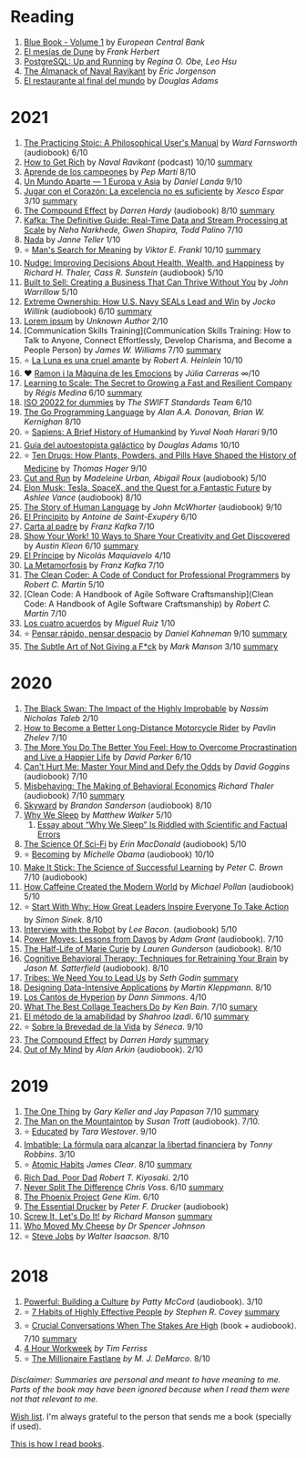 # Reading

1. [Blue Book - Volume 1](https://www.ecb.europa.eu/paym/intro/book/html/index.en.html) by _European Central Bank_
1. [El mesías de Dune](https://www.goodreads.com/is/book/show/53728.El_mes_as_de_Dune) by _Frank Herbert_
1. [PostgreSQL: Up and Running](https://www.goodreads.com/book/show/15769821-postgresql) by _Regina O. Obe, Leo Hsu_
1. [The Almanack of Naval Ravikant](https://www.goodreads.com/book/show/54898389-the-almanack-of-naval-ravikant) by _Eric Jorgenson_
1. [El restaurante al final del mundo](https://www.goodreads.com/nl/book/show/38343947-los-autoestopistas-gal-cticos) by _Douglas Adams_

# 2021

1. [The Practicing Stoic: A Philosophical User's Manual](https://www.goodreads.com/en/book/show/37886498-the-practicing-stoic) by _Ward Farnsworth_ (audiobook) 6/10
1. [How to Get Rich](https://nav.al/rich) by _Naval Ravikant_ (podcast) 10/10  [summary](https://www.notion.so/How-to-Get-Rich-fe5564862585488fa6b000e9101c341f)
1. [Aprende de los campeones](https://www.goodreads.com/book/show/15806570-aprender-de-los-campeones) by _Pep Martí_ 8/10
1. [Un Mundo Aparte — 1 Europa y Asia](https://www.goodreads.com/book/show/27420723-un-mundo-aparte) by _Daniel Landa_ 9/10
1. [Jugar con el Corazón: La excelencia no es suficiente](https://www.goodreads.com/book/show/8470669-jugar-con-el-coraz-n) by _Xesco Espar_ 3/10 [summary](https://www.notion.so/Jugar-con-el-Coraz-n-abf56b5c533640ffa043ba1d71b320e3)
1. [The Compound Effect](https://www.goodreads.com/book/show/9420697-the-compound-effect) by _Darren Hardy_ (audiobook) 8/10 [summary](https://www.notion.so/The-Compound-Effect-097e15edac63468bbaa7a79ae9b3d781)
1. [Kafka: The Definitive Guide: Real-Time Data and Stream Processing at Scale](https://www.goodreads.com/book/show/28321010-kafka) by _Neha Narkhede, Gwen Shapira, Todd Palino_ 7/10
1. [Nada](https://www.goodreads.com/book/show/6647312-nothing) by _Janne Teller_ 1/10
1. ⭐️ [Man's Search for Meaning](https://www.goodreads.com/book/show/4069.Man_s_Search_for_Meaning) by _Viktor E. Frankl_ 10/10 [summary](https://www.notion.so/A-Man-s-Search-for-Meaning-92002e0c50ad4e2fb551d5f2524eb01b)
1. [Nudge: Improving Decisions About Health, Wealth, and Happiness](https://www.goodreads.com/book/show/3450744-nudge) by _Richard H. Thaler, Cass R. Sunstein_ (audiobook) 5/10
1. [Built to Sell: Creating a Business That Can Thrive Without You](https://www.goodreads.com/book/show/10075698-built-to-sell) by _John Warrillow_ 5/10
1. [Extreme Ownership: How U.S. Navy SEALs Lead and Win](https://www.goodreads.com/book/show/23848190-extreme-ownership) by _Jocko Willink_ (audiobook) 6/10 [summary](https://www.notion.so/Extreme-ownership-5f09d46e316744459ce1a0c3b2e90a0c)
1. [Lorem ipsum](https://loremipsum.io/) by _Unknown Author_ 2/10
1. [Communication Skills Training](Communication Skills Training: How to Talk to Anyone, Connect Effortlessly, Develop Charisma, and Become a People Person) by _James W. Williams_ 7/10 [summary](https://www.notion.so/Communication-Skills-Training-5351c537bbc548f280f3ea3ab9983308)
1. ⭐️ [La Luna es una cruel amante](https://es.wikipedia.org/wiki/La_Luna_es_una_cruel_amante) by _Robert A. Heinlein_ 10/10
1. ❤️ [Ramon i la Màquina de les Emocions](https://www.amazon.es/El-Ramon-i-m%C3%A0quina-emocions/dp/B091CL5P7M/ref=sr_1_1?dchild=1&keywords=julia+carreras&qid=1618078597&sr=8-1) by _Júlia Carreras_ ∞/10
1. [Learning to Scale: The Secret to Growing a Fast and Resilient Company](https://www.goodreads.com/book/show/53614786-learning-to-scale) by _Régis Medina_ 6/10 [summary](https://www.notion.so/Learning-to-Scale-b6be3c2ae139430a8cdfa51c12ec7c5f)
1. [ISO 20022 for dummies](https://www.goodreads.com/book/show/15736605-iso-20020-for-dummies) by _The SWIFT Standards Team_ 6/10
1. [The Go Programming Language](https://www.goodreads.com/book/show/25080953-the-go-programming-language) by _Alan A.A. Donovan, Brian W. Kernighan_ 8/10
1. ⭐️ [Sapiens: A Brief History of Humankind](https://www.goodreads.com/book/show/23692271-sapiens?ac=1&from_search=true&qid=QESwvHubkX&rank=1) by _Yuval Noah Harari_ 9/10
1. [Guía del autoestopista galáctico](https://www.goodreads.com/book/show/6691227-gu-a-del-autoestopista-gal-ctico) by _Douglas Adams_ 10/10
1. ⭐️ [Ten Drugs: How Plants, Powders, and Pills Have Shaped the History of Medicine](https://www.goodreads.com/book/show/41104130-ten-drugs) by _Thomas Hager_ 9/10
1. [Cut and Run](https://www.goodreads.com/book/show/5199022-cut-run) by _Madeleine Urban, Abigail Roux_ (audiobook) 5/10
1. [Elon Musk: Tesla, SpaceX, and the Quest for a Fantastic Future](https://www.goodreads.com/book/show/25541028-elon-musk) by _Ashlee Vance_ (audiobook) 8/10
1. [The Story of Human Language](https://www.goodreads.com/book/show/3328218-the-story-of-human-language) by _John McWhorter_ (audiobook) 9/10
1. [El Principito](https://www.goodreads.com/ps/book/show/33271472-el-principito) by _Antoine de Saint-Exupéry_ 6/10
1. [Carta al padre](https://www.goodreads.com/book/show/24954936-carta-al-padre) by _Franz Kafka_ 7/10
1. [Show Your Work! 10 Ways to Share Your Creativity and Get Discovered](https://www.goodreads.com/book/show/18290401-show-your-work) by _Austin Kleon_ 6/10 [summary](https://docs.google.com/document/d/e/2PACX-1vSYBmkj_iSSrTgbYVQhZC5iE8liTdxDyDpr90npuwyOpcMZZcHZPljOoCECduUuGx_sWxlJVbTXVoZY/pub)
1. [El Príncipe](https://www.goodreads.com/book/show/50258200-el-pr-ncipe) by _Nicolás Maquiavelo_ 4/10
1. [La Metamorfosis](https://www.goodreads.com/zh-TW/book/show/25921050-la-metamorfosis) by _Franz Kafka_ 7/10
1. [The Clean Coder: A Code of Conduct for Professional Programmers](https://www.goodreads.com/book/show/10284614-the-clean-coder) by _Robert C. Martin_ 5/10
1. [Clean Code: A Handbook of Agile Software Craftsmanship](Clean Code: A Handbook of Agile Software Craftsmanship) by _Robert C. Martin_ 7/10
1. [Los cuatro acuerdos](https://www.goodreads.com/book/show/30119613-cuatro-acuerdos) by _Miguel Ruiz_ 1/10
1. ⭐️ [Pensar rápido, pensar despacio](https://www.amazon.es/Pensar-r%C3%A1pido-pensar-despacio-ENSAYO-PSICOLOGIA/dp/8490322503) by _Daniel Kahneman_ 9/10 [summary](https://docs.google.com/document/d/e/2PACX-1vTHkftWcP0QpE_usKNHlx83TxIdBrE_2gViQfh-XjpdUZKNq1epGRVld3dAc0X83xn-MhKb4RYbc2Kr/pub)
1. [The Subtle Art of Not Giving a F*ck](https://www.goodreads.com/book/show/28257707-the-subtle-art-of-not-giving-a-f-ck) by _Mark Manson_ 3/10 [summary](https://docs.google.com/document/d/e/2PACX-1vRCWkoaXoxqrbzO-vRGtfYTRijAC5RzWQKuhIQLP_CnjhUnNpZBGtkEibPmRCbTBLWov_pKv3t5w73I/pub)


# 2020

1. [The Black Swan: The Impact of the Highly Improbable](https://www.goodreads.com/book/show/242472.The_Black_Swan) by _Nassim Nicholas Taleb_ 2/10
1. [How to Become a Better Long-Distance Motorcycle Rider](https://www.goodreads.com/book/show/38480917-how-to-become-a-better-long-distance-motorcycle-rider) by _Pavlin Zhelev_ 7/10
1. [The More You Do The Better You Feel: How to Overcome Procrastination and Live a Happier Life](https://www.goodreads.com/book/show/35826227-the-more-you-do-the-better-you-feel) by _David Parker_ 6/10
1. [Can't Hurt Me: Master Your Mind and Defy the Odds](https://www.goodreads.com/book/show/41721428-can-t-hurt-me) by _David Goggins_ (audiobook) 7/10
1. [Misbehaving: The Making of Behavioral Economics](https://www.goodreads.com/book/show/26530355-misbehaving) _Richard Thaler_ (audiobook) 7/10 [summary](https://docs.google.com/document/d/e/2PACX-1vSapMcqVO6z_RIkKcHd29xoE_rdeTGxqjOX7e8u8IlZNNcHO_9IH_wqhD15QI0JtctBreII_udBEjHK/pub)
1. [Skyward](https://www.goodreads.com/book/show/36642458-skyward) by _Brandon Sanderson_ (audiobook) 8/10
1. [Why We Sleep](https://www.goodreads.com/book/show/34466963-why-we-sleep) by _Matthew Walker_ 5/10 
	1. [Essay about “Why We Sleep” Is Riddled with Scientific and Factual Errors](https://guzey.com/books/why-we-sleep/)
1. [The Science Of Sci-Fi](https://www.goodreads.com/book/show/48982218-the-science-of-sci-fi) by _Erin MacDonald_ (audiobook) 5/10
1. ⭐️ [Becoming](https://www.amazon.com/Becoming-Michelle-Obama/dp/1524763136) by _Michelle Obama_ (audiobook) 10/10
1. [Make It Stick: The Science of Successful Learning](https://www.goodreads.com/book/show/18770267-make-it-stick) by _Peter C. Brown_ 7/10 (audiobook)
1. [How Caffeine Created the Modern World](https://www.goodreads.com/book/show/50537223-caffeine) by _Michael Pollan_ (audiobook) 5/10
1. ⭐️ [Start With Why: How Great Leaders Inspire Everyone To Take Action](https://www.amazon.es/Start-Why-Leaders-Inspire-Everyone/dp/0241958229/ref=sr_1_1?__mk_es_ES=%C3%85M%C3%85%C5%BD%C3%95%C3%91&keywords=start+with+why&qid=1577902371&sr=8-1) by _Simon Sinek_. 8/10
1. [Interview with the Robot](https://www.amazon.com/Interview-with-the-Robot/dp/B082P61QFZ) by _Lee Bacon_. (audiobook) 5/10
1. [Power Moves: Lessons from Davos](https://www.amazon.com/Power-Moves-Lessons-from-Davos/dp/B07H4WPSS2) by _Adam Grant_ (audiobook). 7/10
1. [The Half-Life of Marie Curie](https://www.amazon.com/The-Half-Life-of-Marie-Curie/dp/B07ZWLRRZY) by _Lauren Gunderson_ (audiobook). 8/10
1. [Cognitive Behavioral Therapy: Techniques for Retraining Your Brain](https://www.audible.com/pd/Cognitive-Behavioral-Therapy-Audiobook/B00ZB7Q1RS?pf_rd_p=6a5ce8e4-798e-4a64-8bc5-71dcf66d673f&pf_rd_r=0PNKR0V7M549HTDB182K&ref=a_lib_c4_libItem_B00ZB7Q1RS) by _Jason M. Satterfield_ (audiobook). 8/10
1. [Tribes: We Need You to Lead Us](https://www.goodreads.com/book/show/3828382-tribes?ac=1&from_search=true&qid=kET6w9ZlJ4&rank=2) by _Seth Godin_ [summary](https://docs.google.com/document/d/e/2PACX-1vTxPghtEu5zLdpDzJmPnWXn5JMwkI7kw7ODwiji8B8KD3fiIzXhk4RAQmXXSzzACmbP3jh9uNr2ItXE/pub)
1. [Designing Data-Intensive Applications](https://www.amazon.es/Designing-Data-Intensive-Applications-Reliable-Maintainable/dp/1449373321/ref=sr_1_1?__mk_es_ES=%C3%85M%C3%85%C5%BD%C3%95%C3%91&keywords=Designing+Data-Intensive+Applications&qid=1571689563&sr=8-1) _by Martin Kleppmann_. 8/10
1. [Los Cantos de Hyperion](https://www.amazon.es/s?k=los%20cantos%20de%20hyperion&__mk_es_ES=%C3%85M%C3%85%C5%BD%C3%95%C3%91&ref=nb_sb_noss_2) _by Dann Simmons_. 4/10
1. [What The Best Collage Teachers Do](https://www.amazon.es/What-Best-College-Teachers-Do/dp/0674013255/ref=sr_1_1?__mk_es_ES=%C3%85M%C3%85%C5%BD%C3%95%C3%91&keywords=what%20the%20best%20college%20teachers%20do&qid=1571689858&sr=8-1) _by Ken Bain_. 7/10 [sumary](https://docs.google.com/document/d/e/2PACX-1vSVfF9VCojSKjyq6bVK8aW2IDdvZ012Luo8P4WeX5LwFkeD4-lKI1ECnWBL4Q8BKoP12xLbSlgafjpU/pub)
1. [El método de la amabilidad](https://www.amazon.es/El-m%C3%A9todo-amabilidad-quererte-propongas/dp/840351977X/) by _Shahroo Izadi_. 6/10 [summary](https://docs.google.com/document/d/e/2PACX-1vTZa231Xo3Erb5JfFJZB8XJ7W50V856rsb3EhrR5EFlL4rtOQ7XBTi-bffEhZJJyOg2TNt1AeWKOy8m/pub)
1. ⭐️ [Sobre la Brevedad de la Vida](http://www.juntadeandalucia.es/cultura/bivian/media/flashbooks/lecturas_pendientes/sobre_la_brevedad_de_la_vida/files/seneca.pdf) by _Séneca_. 9/10
1. [The Compound Effect](https://www.goodreads.com/book/show/9420697-the-compound-effect?ac=1&from_search=true&qid=519pydflOx&rank=1) by _Darren Hardy_ [summary](https://docs.google.com/document/d/e/2PACX-1vRXPBvBpNi4AwEx32m7SYX6VrA0n2KC3hk2C0XeTAYmF5ZDzSIluD5SBvsUWZy33EsLLo6unIRg6ft_/pub)
1. [Out of My Mind](https://www.amazon.es/Out-My-Mind-Alan-Arkin/dp/1799723704/ref=sr_1_1?__mk_es_ES=%C3%85M%C3%85%C5%BD%C3%95%C3%91&keywords=Out+of+My+Mind+alan&qid=1577888021&sr=8-1) by _Alan Arkin_ (audiobook). 2/10

# 2019

1. [The One Thing](https://www.goodreads.com/book/show/16256798-the-one-thing) by _Gary Keller and Jay Papasan_ 7/10 [summary](https://docs.google.com/document/d/e/2PACX-1vTwMoAiZ4z5mZj9ISfJKIlbuOvM1f797kJIFsiJAMsPH5X_1zf4rHlq0vT06pRCASCoNFw3h28HLHjw/pub)
1. [The Man on the Mountaintop](https://www.audible.com/pd/The-Man-on-the-Mountaintop-Audiobook/B075Y4SWJ8?qid=1577713899&sr=1-1&pf_rd_p=e81b7c27-6880-467a-b5a7-13cef5d729fe&pf_rd_r=228052ANH5W3WCX2E0VR&ref=a_search_c3_lProduct_1_1) by _Susan Trott_ (audiobook). 7/10.
1. ⭐️ [Educated](https://www.amazon.es/Educated-Memoir-Tara-Westover/dp/1984854852/ref=sr_1_1?__mk_es_ES=%C3%85M%C3%85%C5%BD%C3%95%C3%91&keywords=educated&qid=1575736325&sr=8-1) by _Tara Westover_. 9/10
1. [Imbatible: La fórmula para alcanzar la libertad financiera](https://www.amazon.es/Imbatible-alcanzar-libertad-financiera-colecci%C3%B3n/dp/8423430766/ref=sr_1_1?__mk_es_ES=%C3%85M%C3%85%C5%BD%C3%95%C3%91&keywords=imbatible&qid=1577296856&sr=8-1) by _Tonny Robbins_. 3/10
1. ⭐️ [Atomic Habits](https://www.amazon.es/Atomic-Habits-Proven-Build-Break/dp/1847941834/ref=sr_1_1?__mk_es_ES=%C3%85M%C3%85%C5%BD%C3%95%C3%91&keywords=atomic+habits&qid=1575736224&sr=8-1) _James Clear_. 8/10 [summary](https://docs.google.com/document/d/e/2PACX-1vTBuNq0KEMyrVFNVCrrLa4n36CYHyNup5Ch2HmcUlnFPzjvaXT4Wum1UjhptckYbdbIOWbPEYkp4F96/pub)
1. [Rich Dad, Poor Dad](https://www.amazon.es/Rich-Dad-Poor-Teach-Middle/dp/1612680011) _Robert T. Kiyosaki_. 2/10
1. [Never Split The Difference](https://www.amazon.es/Never-Split-Difference-Negotiating-Depended-ebook/dp/B014DUR7L2) _Chris Voss_. 6/10 [summary](https://docs.google.com/document/d/e/2PACX-1vS2uRRUBXuYCj1rNbtFF9rnFAvi9H-cr0Y4YphPofGLC8aCbFRLrKE2W9yuWA1L2ToCY2xF5lfxQwNR/pub)
1. [The Phoenix Project](https://www.amazon.es/Phoenix-Project-Devops-Helping-Business/dp/1942788290/ref=sr_1_1?__mk_es_ES=%C3%85M%C3%85%C5%BD%C3%95%C3%91&keywords=the+phoenix+project&qid=1577087961&sr=8-1) _Gene Kim_. 6/10
1. [The Essential Drucker](https://www.amazon.es/Essential-Drucker-Druckers-Management-Essentials/dp/0061345016/ref=sr_1_1?__mk_es_ES=%C3%85M%C3%85%C5%BD%C3%95%C3%91&keywords=the+essential+drucker&qid=1571689536&sr=8-1) by _Peter F. Drucker_ (audiobook)
1. [Screw It, Let's Do It!](https://www.amazon.es/Screw-Lets-Do-Lessons-Quick/dp/0753510995) _by Richard Manson_ [summary](https://docs.google.com/document/d/e/2PACX-1vQBALon0bEFlIV3a0e6c-QxhJhe2zpdgzVrYrsUku6IrJfKSkbctZy2BWXQsn7SIuTu6KX2c4OAPXQS/pub)
1. [Who Moved My Cheese](https://www.amazon.es/Who-Moved-My-Cheese-Teens/dp/0091894506/ref=sr_1_1?__mk_es_ES=%C3%85M%C3%85%C5%BD%C3%95%C3%91&keywords=who+are+my+cheese&qid=1571689664&sr=8-1) _by Dr Spencer Johnson_
1. ⭐️ [Steve Jobs](https://www.amazon.es/Steve-Jobs-SELLER-Walter-Isaacson/dp/8499897312/ref=sr_1_1?__mk_es_ES=%C3%85M%C3%85%C5%BD%C3%95%C3%91&keywords=steve%20jobs&qid=1571690287&sr=8-1) _by Walter Isaacson_. 8/10

# 2018

1. [Powerful: Building a Culture](https://www.amazon.es/Powerful-Building-Culture-Freedom-Responsibility/dp/1939714095/ref=sr_1_1?__mk_es_ES=%C3%85M%C3%85%C5%BD%C3%95%C3%91&keywords=powerful%20building%20a%20culture&qid=1571689976&sr=8-1) _by Patty McCord_ (audiobook). 3/10
1. ⭐️ [7 Habits of Highly Effective People](https://www.amazon.es/Seven-Habits-Highly-Effective-People/dp/1416502491/ref=sr_1_1?__mk_es_ES=%C3%85M%C3%85%C5%BD%C3%95%C3%91&keywords=7%20Habits%20of%20Highly%20Effective%20People&qid=1571690026&sr=8-1) _by Stephen R. Covey_ [summary](https://docs.google.com/document/d/e/2PACX-1vStaPxvKPQc5cRqLgCc63XDkJXGU2MhQmAtxQcj-5iY5Gxs0TvtA3aADkLjDNGr-dNHzJ7_GQaZMBHy/pub)
1. ⭐️ [Crucial Conversations When The Stakes Are High](https://www.amazon.es/Crucial-Conversations-Talking-Stakes-Second/dp/0071775307/ref=sr_1_1?__mk_es_ES=%C3%85M%C3%85%C5%BD%C3%95%C3%91&keywords=crucial+conversations&qid=1571689453&sr=8-1) (book + audiobook). 7/10 [summary](https://docs.google.com/document/d/e/2PACX-1vRjUqpygselFjyy8C45VKizI8RwmWP4DeDlYxtm1nJyRg7av2C6uOAvR5K0UwBSm9j7lK2Dx5NPzoji/pub)
1. [4 Hour Workweek](https://www.amazon.es/4-Hour-Workweek-Escape-Live-Anywhere/dp/0307465357/ref=sr_1_1?__mk_es_ES=%C3%85M%C3%85%C5%BD%C3%95%C3%91&keywords=4%20Hour%20Workweek&qid=1571690122&sr=8-1) _by Tim Ferriss_
1. ⭐️ [The Millionaire Fastlane](https://www.amazon.es/Millionaire-Fastlane-Crack-Wealth-Lifetime/dp/0984358102/ref=sr_1_1?__mk_es_ES=%C3%85M%C3%85%C5%BD%C3%95%C3%91&keywords=the%20millionaire%20fastlane&qid=1571690156&sr=8-1) _by M. J. DeMarco_. 8/10


_Disclaimer: Summaries are personal and meant to have meaning to me. Parts of the book may have been ignored because when I read them were not that relevant to me._

[Wish list](https://www.amazon.es/hz/wishlist/ls/2W5KVSEOLGJYS?ref_=wl_share&viewType=list). I'm always grateful to the person that sends me a book (specially if used).

[This is how I read books](https://private.jcarreras.es/posts/books/).
